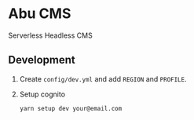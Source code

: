 # Abu CMS

Serverless Headless CMS

## Development

1. Create `config/dev.yml` and add `REGION` and `PROFILE`.
2. Setup cognito

   ```bash
   yarn setup dev your@email.com
   ```
